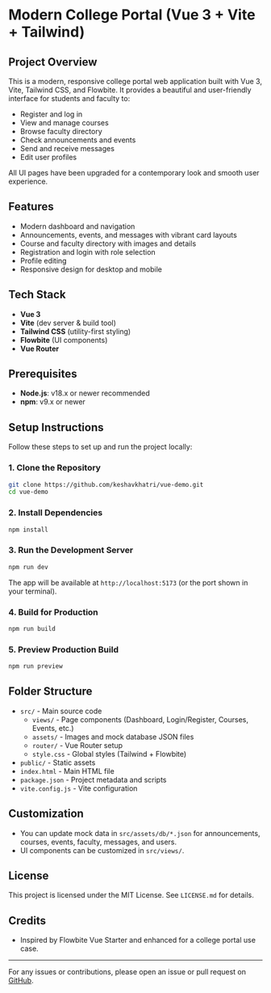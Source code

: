 # Modern College Portal (Vue 3 + Vite + Tailwind)

## Project Overview

This is a modern, responsive college portal web application built with Vue 3, Vite, Tailwind CSS, and Flowbite. It provides a beautiful and user-friendly interface for students and faculty to:

- Register and log in
- View and manage courses
- Browse faculty directory
- Check announcements and events
- Send and receive messages
- Edit user profiles

All UI pages have been upgraded for a contemporary look and smooth user experience.

## Features

- Modern dashboard and navigation
- Announcements, events, and messages with vibrant card layouts
- Course and faculty directory with images and details
- Registration and login with role selection
- Profile editing
- Responsive design for desktop and mobile

## Tech Stack

- **Vue 3**
- **Vite** (dev server & build tool)
- **Tailwind CSS** (utility-first styling)
- **Flowbite** (UI components)
- **Vue Router**

## Prerequisites

- **Node.js**: v18.x or newer recommended
- **npm**: v9.x or newer

## Setup Instructions

Follow these steps to set up and run the project locally:

### 1. Clone the Repository

```sh
git clone https://github.com/keshavkhatri/vue-demo.git
cd vue-demo
```

### 2. Install Dependencies

```sh
npm install
```

### 3. Run the Development Server

```sh
npm run dev
```

The app will be available at `http://localhost:5173` (or the port shown in your terminal).

### 4. Build for Production

```sh
npm run build
```

### 5. Preview Production Build

```sh
npm run preview
```

## Folder Structure

- `src/` - Main source code
	- `views/` - Page components (Dashboard, Login/Register, Courses, Events, etc.)
	- `assets/` - Images and mock database JSON files
	- `router/` - Vue Router setup
	- `style.css` - Global styles (Tailwind + Flowbite)
- `public/` - Static assets
- `index.html` - Main HTML file
- `package.json` - Project metadata and scripts
- `vite.config.js` - Vite configuration

## Customization

- You can update mock data in `src/assets/db/*.json` for announcements, courses, events, faculty, messages, and users.
- UI components can be customized in `src/views/`.

## License

This project is licensed under the MIT License. See `LICENSE.md` for details.

## Credits

- Inspired by Flowbite Vue Starter and enhanced for a college portal use case.

---

For any issues or contributions, please open an issue or pull request on [GitHub](https://github.com/keshavkhatri/vue-demo).
